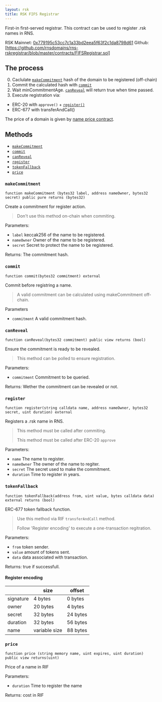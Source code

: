 ```yaml
---
layout: rsk
title: RSK FIFS Registrar
---
```


First-in first-served registrar. This contract can be used to register .rsk names in RNS.

RSK Mainnet: [0x779195c53cc7c1a33bd2eea5f63f2c1da8798d61](https://explorer.rsk.co/address/0x779195c53cc7c1a33bd2eea5f63f2c1da8798d61)
Github: [https://github.com/rnsdomains/rns-rskregistrar/blob/master/contracts/FIFSRegistrar.sol]

## The process

0. Caclulate [`makeCommitment`](#makecommitment) hash of the domain to be registered (off-chain)
1. Commit the calculated hash with [`commit`](#commit)
2. Wait minCommitmentAge. [`canReveal`](#canreveal) will return true when time passed.
3. Execute registration via:
  - ERC-20 with `approve()` + [`register()`](#register)
  - ERC-677 with transferAndCall()

The price of a domain is given by [name price contract](nameprice).

## Methods

- [`makeCommitment`](#makecommitment)
- [`commit`](#commit)
- [`canReveal`](#canreveal)
- [`register`](#register)
- [`tokenFallback`](#tokenfallback)
- [`price`](#price)


### `makeCommitment`

```
function makeCommitment (bytes32 label, address nameOwner, bytes32 secret) public pure returns (bytes32)
```

Create a commitment for register action.

> Don't use this method on-chain when commiting.

Parameters:
- `label` keccak256 of the name to be registered.
- `nameOwner` Owner of the name to be registered.
- `secret` Secret to protect the name to be registered.

Returns: The commitment hash.

### `commit`

```
function commit(bytes32 commitment) external
```

Commit before registring a name.

> A valid commitment can be calculated using makeCommitment off-chain.

Parameters
- `commitment` A valid commitment hash.

### `canReveal`

```
function canReveal(bytes32 commitment) public view returns (bool)
```

Ensure the commitment is ready to be revealed.

> This method can be polled to ensure registration.

Parameters:
- `commitment` Commitment to be queried.

Returns: Wether the commitment can be revealed or not.

### `register`

```
function register(string calldata name, address nameOwner, bytes32 secret, uint duration) external
```

Registers a .rsk name in RNS.

> This method must be called after commiting.
>
> This method must be called after ERC-20 `approve`

Parameters:
- `name` The name to register.
- `nameOwner` The owner of the name to regiter.
- `secret` The secret used to make the commitment.
- `duration` Time to register in years.

### `tokenFallback`

```
function tokenFallback(address from, uint value, bytes calldata data) external returns (bool)
```

ERC-677 token fallback function.

> Use this method via RIF `transferAndCall` method.
>
> Follow 'Register encoding' to execute a one-transaction regitration.

Parameters:

- `from` token sender.
- `value` amount of tokens sent.
- `data` data associated with transaction.

Returns: true if successfull.

#### Register encoding

| | size | offset |
| - | - | - |
| signature  |  4 bytes | 0 bytes |
| owner      | 20 bytes | 4 bytes |
| secret     | 32 bytes | 24 bytes |
| duration   | 32 bytes | 56 bytes |
| name       | variable size | 88 bytes |

### `price`

```
function price (string memory name, uint expires, uint duration) public view returns(uint)
```

Price of a name in RIF

Parameters:
- `duration` Time to register the name

Returns: cost in RIF

